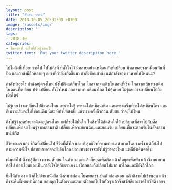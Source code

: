 ```yaml
---
layout: post
title: "สับสน วกวน"
date: 2018-10-05 20:31:00 +0700
image: '/assets/img/'
description: ''
tags:
- 2018-10
categories:
- ในตอนที่ อะไรที่ก็ไม่รู้ว่าอะไร
twitter_text: 'Put your twitter description here.'
---
```

ไปไม่ถึงที่ ที่อยากจะไป ไปไม่ถึงที่ ที่ตั้งใจไว้ มีหลายอย่างเหมือนกันที่เปลี่ยน มีหลายอย่างเหมือนกันที่ปิด และกำลังมีอีกหลายๆ อย่างที่กำลังเกิดขึ้นมา กำลังซ้อนกำลัง แต่กำลังของเราหายไปไหนนะ?

กำลังทำอะไร กำลังอยู่ตรงไหน ยังไม่ถึงแต่ก็มาไกล ไกลจากจุดเดิมในตอนที่เริ่ม ไกลจากเส้นทางเดิมในตอนที่เปลี่ยน ปรับเปลี่ยน ตั้งใจใหม่ ออกจากทางเดิมมาไกล ไม่คุ้นเคย ไม่รู้เลยว่าจะเปลี่ยนไปถึงเมื่อไหร่

ไม่รู้เลยว่าจะเปลี่ยนไปถึงตรงไหน เพราะไม่รู้ เพราะไม่เหมือนเดิม และเพราะเริ่มที่จะไม่เหมือนใคร และก็เพราะเริ่มจะไม่ใช่คนเดิม นี่ล่ะ ที่ทำให้สงสัย แล้วบางครั้งก็วกวน สับสน ว่าจะไปไหน

ถึงไม่รู้ว่าสุดท้ายจะต้องอยู่ตรงไหน แต่ก็ขอให้มั่นใจ ในสิ่งที่ได้ตัดสินใจไว้ เปลี่ยนเพื่อจะไปกับศีล เปลี่ยนเพื่อจะเรียนรู้จากธรรมชาติ เปลี่ยนเพื่อจะอ่อนน้อมและยอมรับ เปลี่ยนเพื่อจะตอบรับในสัจธรรมแห่งชีวิต

ชีวิตของเราเอง ชีวิตที่เปลี่ยนไป ชีวิตที่ตั้งใจ และบริสุทธิ์ใจที่จะพยายาม ลำบากในบางครั้ง แต่ก็ยังไปตามความตั้งใจ ปลายทางอาจจะยังอีกไกล ปลายทางอาจจะยังไม่รู้ว่าตรงไหน แต่ก็ยังเดินต่อไป

เดินต่อไป ถึงจะรู้สึกว่าวกวน สับสน ในตัวเอง แต่แล้วก็หยุดเพื่อคิด แล้วก็หยุดเพื่อพัก แล้วจึงพยายามต่อไป อ่อนโยนและเป็นกำลังใจให้กับเราเอง มาไกลและก็เปลี่ยนไปมาก มาไกลและก็ยังอีกไกล

ยิ้มให้ตัวเอง แล้วก็ไปอ่านหนังสือ นั่งสมาธิก่อน โยคะยกขา-บิดตัวก่อนนอน แล้วถึงจะไปเข้านอน แล้วถึงจะคืนนี้พอเท่านี้ก่อน ขอบคุณในตัวเราและรอบตัวออกไปให้ทั่วๆ แล้วจึงสวัสดีและราตรีสวัสดิ์ เอยฯ

